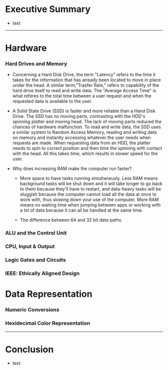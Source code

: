 # Executive Summary #
* text
***


# Hardware #


### Hard Drives and Memory ###
* Concerning a Hard Disk Drive, the term "Latency" refers to the time it takes for the information that has already been located to move in place under the head. A similar term,"Trasfer Rate," refers to capability of the hard drive itself to read and write data. The "Average Access Time" is what referes to the total time between a user request and when the requested data is available to the user.
  
* A Solid State Drive (SSD) is faster and more reliable than a Hand Disk Drive. The SSD has no moving parts, contrasting with the HDD's spinning platter and moving head. The lack of moving parts reduced the chances of hardware malfunction. To read and write data, the SSD uses a similar system to Random Access Memory, reading and writing data on memory and instantly accessing whatever the user needs when requests are made. When requesting data from an HDD, the platter needs to spin to correct position and then time the spinning with contact with the head. All this takes time, which results in slower speed for the user.
  
* Why does increasing RAM make the computer run faster?
  * More space to have tasks running simultaneusly. Less RAM means background tasks will be shut down and it will take longer to go back to them because they'll have to restart, and data-heavy tasks will be sluggish because the computer cannot load all the data at once to work with, thus slowing down your use of the computer. More RAM means no waiting time when jumping between apps or working with a lot of data because it can all be handled at the same time.
  
  * The difference between 64 and 32 bit data paths.
  
  
  
### ALU and the Control Unit ###

### CPU, Input & Output ###

### Logic Gates and Circuits ###

### IEEE: Ethically Aligned Design ###


# Data Representation #

### Numeric Conversions ###

### Hexidecimal Color Representation ###

***
# Conclusion #
* text
